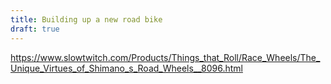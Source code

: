 ```yaml
---
title: Building up a new road bike
draft: true
---
```


https://www.slowtwitch.com/Products/Things_that_Roll/Race_Wheels/The_Unique_Virtues_of_Shimano_s_Road_Wheels__8096.html